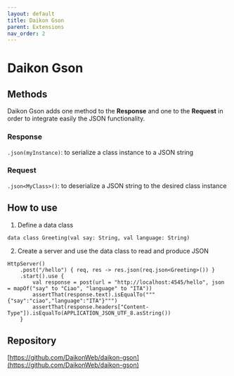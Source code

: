 ```yaml
---
layout: default
title: Daikon Gson
parent: Extensions
nav_order: 2
---
```


# Daikon Gson

## Methods
Daikon Gson adds one method to the **Response** and one to the **Request** in order to integrate easily the JSON functionality.

### Response
`.json(myInstance)`: to serialize a class instance to a JSON string

### Request
`.json<MyClass>()`: to deserialize a JSON string to the desired class instance

## How to use
1. Define a data class
```
data class Greeting(val say: String, val language: String)
```

2. Create a server and use the data class to read and produce JSON
```
HttpServer()
    .post("/hello") { req, res -> res.json(req.json<Greeting>()) }
    .start().use {
        val response = post(url = "http://localhost:4545/hello", json = mapOf("say" to "Ciao", "language" to "ITA"))
        assertThat(response.text).isEqualTo("""{"say":"ciao","language":"ITA"}""")
        assertThat(response.headers["Content-Type"]).isEqualTo(APPLICATION_JSON_UTF_8.asString())
    }
```

## Repository
[https://github.com/DaikonWeb/daikon-gson](https://github.com/DaikonWeb/daikon-gson)
